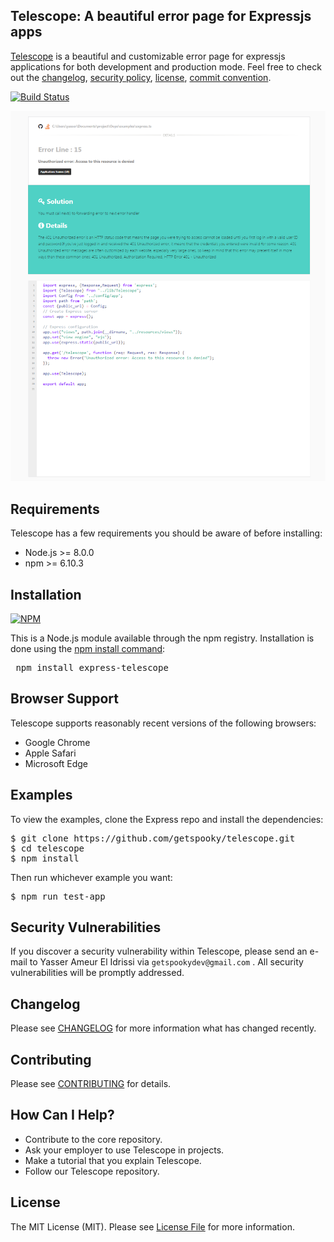 ##  Telescope: A beautiful error page for Expressjs apps

[Telescope]() is a beautiful and customizable error page for expressjs applications for both development and production mode.
Feel free to check out the [changelog](/CHANGELOG.md), [security policy](.github/SECURITY.md), [license](LICENSE.md), [commit convention](.github/COMMIT_CONVENTION.md).

[![Build Status](https://travis-ci.com/getspooky/express-telescope.svg?branch=master)](https://travis-ci.com/getspooky/express-telescope)

![solution](docs/screenshot.png)

## Requirements
Telescope has a few requirements you should be aware of before installing:

- Node.js >= 8.0.0
- npm >= 6.10.3

## Installation
[![NPM](https://nodei.co/npm/express-telescope.png)](https://nodei.co/npm/express-telescope/)

This is a Node.js module available through the npm registry.
Installation is done using the [npm install command](https://docs.npmjs.com/downloading-and-installing-packages-locally):
<pre>
 npm install express-telescope
</pre>

## Browser Support

Telescope supports reasonably recent versions of the following browsers:

- Google Chrome
- Apple Safari
- Microsoft Edge

## Examples
To view the examples, clone the Express repo and install the dependencies:
<pre>
$ git clone https://github.com/getspooky/telescope.git
$ cd telescope
$ npm install
</pre>

Then run whichever example you want:

<pre>
$ npm run test-app
</pre>

## Security Vulnerabilities

If you discover a security vulnerability within Telescope, please send an e-mail to Yasser Ameur El Idrissi via `getspookydev@gmail.com` . All security vulnerabilities will be promptly addressed.

## Changelog
Please see [CHANGELOG](CHANGELOG.md) for more information what has changed recently.

## Contributing
Please see [CONTRIBUTING](CONTRIBUTING.md) for details.

## How Can I Help?

- Contribute to the core repository.
- Ask your employer to use Telescope in projects.
- Make a tutorial that you explain Telescope.
- Follow our Telescope repository.

## License
The MIT License (MIT). Please see [License File](LICENSE.md) for more information.
